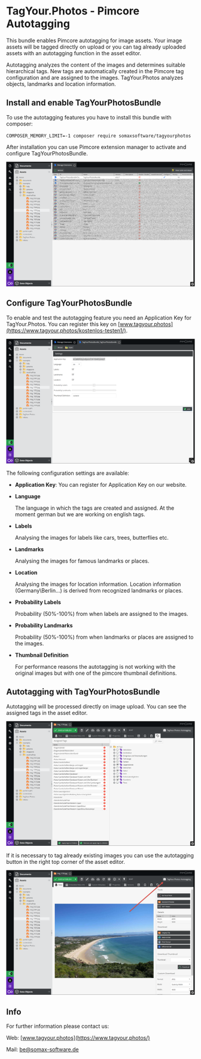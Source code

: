 # TagYour.Photos - Pimcore Autotagging
This bundle enables Pimcore autotagging for image assets. Your image assets will be tagged 
directly on upload or you can tag already uploaded assets with an autotagging function in the 
asset editor.

Autotagging analyzes the content of the images and determines suitable hierarchical tags. 
New tags are automatically created in the Pimcore tag configuration and are assigned to the images. 
TagYour.Photos analyzes objects, landmarks and location information.

## Install and enable TagYourPhotosBundle
To use the autotagging features you have to install this bundle with composer:

`COMPOSER_MEMORY_LIMIT=-1 composer require somaxsoftware/tagyourphotos`

After installation you can use Pimcore extension manager to activate and configure 
TagYourPhotosBundle.

![Enable TagYour.Photos bundle in Pimcore](./docs/EnableTagYourPhotosBundle.png)

## Configure TagYourPhotosBundle
To enable and test the autotagging feature you need an Application Key for TagYour.Photos. 
You can register this key on [www.tagyour.photos](https://www.tagyour.photos/kostenlos-testen1/).

![Configure TagYour.Photos bundle in Pimcore](./docs/ConfigureTagYourPhotosBundle.png)

The following configuration settings are available:
- **Application Key**: You can register for Application Key on our website.

- **Language**

    The language in which the tags are created and assigned. At the moment german but we are 
working on english tags.

- **Labels**

    Analysing the images for labels like cars, trees, butterflies etc.

- **Landmarks**

    Analysing the images for famous landmarks or places.

- **Location**

    Analysing the images for location information. Location information 
(Germany\Berlin...) is derived from recognized landmarks or places.

- **Probability Labels**
    
    Probability (50%-100%) from when labels are assigned to the images.

- **Probability Landmarks**

    Probability (50%-100%) from when landmarks or places are 
assigned to the images.

- **Thumbnail Definition**

    For performance reasons the autotagging is not working with the 
original images but with one of the pimcore thumbnail definitions.

## Autotagging with TagYourPhotosBundle
Autotagging will be processed directly on image upload. You can see the assigned tags in the 
asset editor.

![Created tags in Pimcore](./docs/CreatedTagsInAssetEditor.png)

If it is necessary to tag already existing images you can use the autotagging button 
in the right top corner of the asset editor.

![Configure TagYour.Photos bundle in Pimcore](./docs/AutotaggingInAssetEditor.png)

## Info
For further information please contact us:

Web: [www.tagyour.photos](https://www.tagyour.photos/)

Mail: [be@somax-software.de](mailto:be@somax-software.de)
